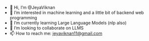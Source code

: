 - 👋 Hi, I’m @JeyaViknan
- 👀 I’m interested in machine learning and a little bit of backend web programming
- 🌱 I’m currently learning Large Language Models (nlp also)
- 💞️ I’m looking to collaborate on LLMS 
- 📫 How to reach me: jeyaviknan11@gmail.com
